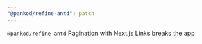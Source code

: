 ```yaml
---
"@pankod/refine-antd": patch
---
```


`@pankod/refine-antd` Pagination with Next.js Links breaks the app
